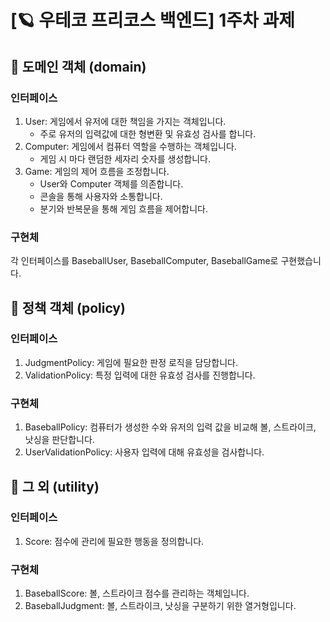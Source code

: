# [🪐 우테코 프리코스 백엔드] 1주차 과제

## 📄 도메인 객체 (domain)
### 인터페이스
1. User: 게임에서 유저에 대한 책임을 가지는 객체입니다.
   - 주로 유저의 입력값에 대한 형변환 및 유효성 검사를 합니다.
2. Computer: 게임에서 컴퓨터 역할을 수행하는 객체입니다.
   - 게임 시 마다 랜덤한 세자리 숫자를 생성합니다.
3. Game: 게임의 제어 흐름을 조정합니다.
   - User와 Computer 객체를 의존합니다.
   - 콘솔을 통해 사용자와 소통합니다.
   - 분기와 반복문을 통해 게임 흐름을 제어합니다.
### 구현체
각 인터페이스를 BaseballUser, BaseballComputer, BaseballGame로 구현했습니다.
   

## 📄 정책 객체 (policy)
### 인터페이스
1. JudgmentPolicy: 게임에 필요한 판정 로직을 담당합니다.
2. ValidationPolicy: 특정 입력에 대한 유효성 검사를 진행합니다.
### 구현체
1. BaseballPolicy: 컴퓨터가 생성한 수와 유저의 입력 값을 비교해 볼, 스트라이크, 낫싱을 판단합니다.
2. UserValidationPolicy: 사용자 입력에 대해 유효성을 검사합니다.

## 📄 그 외 (utility)
### 인터페이스
1. Score: 점수에 관리에 필요한 행동을 정의합니다.
### 구현체
1. BaseballScore: 볼, 스트라이크 점수를 관리하는 객체입니다.
2. BaseballJudgment: 볼, 스트라이크, 낫싱을 구분하기 위한 열거형입니다.